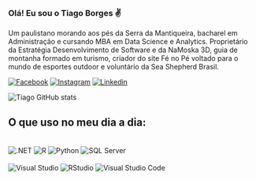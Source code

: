 ### Olá! Eu sou o Tiago Borges ✌️

Um paulistano morando aos pés da Serra da Mantiqueira, bacharel em Administração e cursando MBA em Data Science e Analytics. Proprietário da Estratégia Desenvolvimento de Software e da NaMoska 3D, guia de montanha formado em turismo, criador do site Fé no Pé voltado para o mundo de esportes outdoor e voluntário da Sea Shepherd Brasil.

[![Facebook](https://img.shields.io/badge/Facebook-1877F2?style=for-the-badge&logo=facebook&logoColor=white)](https://www.facebook.com/tiago.borges88) [![Instagram](https://img.shields.io/badge/Instagram-E4405F?style=for-the-badge&logo=instagram&logoColor=white)](https://www.instagram.com/tiag0.borges/) [![Linkedin](https://img.shields.io/badge/LinkedIn-0077B5?style=for-the-badge&logo=linkedin&logoColor=white)](https://www.linkedin.com/in/t-borges/)

![Tiago GitHub stats](https://github-readme-stats.vercel.app/api?username=tiago-borges-dev&show_icons=true&theme=dark)

## O que uso no meu dia a dia:

<div style="display: inline_block"></br>
    <img align="center" alt=".NET" src="https://img.shields.io/badge/.NET-5C2D91?style=for-the-badge&logo=.net&logoColor=white" />
    <img align="center" alt="R" src="https://img.shields.io/badge/R-276DC3?style=for-the-badge&logo=r&logoColor=white" />    
    <img align="center" alt="Python" src="https://img.shields.io/badge/Python-3776AB?style=for-the-badge&logo=python&logoColor=white" />    
    <img align="center" alt="SQL Server" src="https://img.shields.io/badge/Microsoft_SQL_Server-CC2927?style=for-the-badge&logo=microsoft-sql-server&logoColor=white" />    
</div>
<div style="display: inline_block"></br>
    <img align="center" alt="Visual Studio" src="https://img.shields.io/badge/Visual_Studio-5C2D91?style=for-the-badge&logo=visual%20studio&logoColor=white" />
    <img align="center" alt="RStudio" src="https://img.shields.io/badge/RStudio-75AADB?style=for-the-badge&logo=RStudio&logoColor=white" />    
    <img align="center" alt="Visual Studio Code" src="https://img.shields.io/badge/Visual_Studio_Code-0078D4?style=for-the-badge&logo=visual%20studio%20code&logoColor=white" />    
</div>
